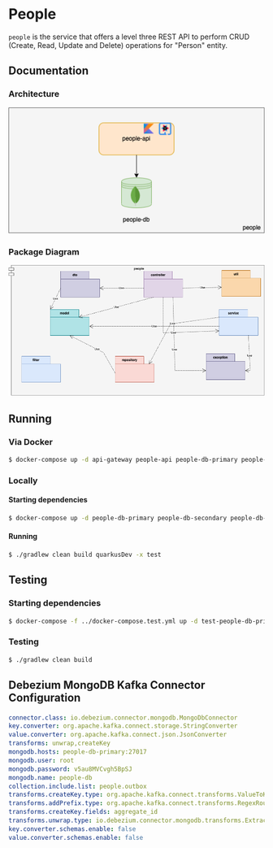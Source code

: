 # People

`people` is the service that offers a level three REST API to perform CRUD (Create, Read, Update and Delete) operations for "Person" entity.

## Documentation

### Architecture

![architecture](docs/people-architecture.png)

### Package Diagram

![architecture](docs/people-package-diagram.png)

## Running

### Via Docker

```bash
$ docker-compose up -d api-gateway people-api people-db-primary people-db-secondary people-db-arbiter
```

### Locally

#### Starting dependencies

```bash
$ docker-compose up -d people-db-primary people-db-secondary people-db-arbiter
```

#### Running

```bash
$ ./gradlew clean build quarkusDev -x test
```

## Testing

### Starting dependencies
```bash
$ docker-compose -f ../docker-compose.test.yml up -d test-people-db-primary test-people-db-secondary test-people-db-arbiter
```

### Testing
```bash
$ ./gradlew clean build
```

## Debezium MongoDB Kafka Connector Configuration
```yaml
connector.class: io.debezium.connector.mongodb.MongoDbConnector
key.converter: org.apache.kafka.connect.storage.StringConverter
value.converter: org.apache.kafka.connect.json.JsonConverter
transforms: unwrap,createKey
mongodb.hosts: people-db-primary:27017
mongodb.user: root
mongodb.password: v5au8MVCvgh5BpSJ
mongodb.name: people-db
collection.include.list: people.outbox
transforms.createKey.type: org.apache.kafka.connect.transforms.ValueToKey
transforms.addPrefix.type: org.apache.kafka.connect.transforms.RegexRouter
transforms.createKey.fields: aggregate_id
transforms.unwrap.type: io.debezium.connector.mongodb.transforms.ExtractNewDocumentState
key.converter.schemas.enable: false
value.converter.schemas.enable: false
```
